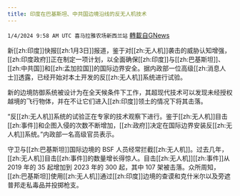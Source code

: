 ```yaml
---
title: 印度在巴基斯坦、中共国边境沿线的反无人机技术
---
```

`1/4/2024 9:58 AM UTC 喜马拉雅农场新西兰站` [轉載自GNews](https://gnews.org/articles/2183165)

新[[zh:印度]]快报[[zh:1月3日]]报道，鉴于对[[zh:无人机]]袭击的威胁认知增强，[[zh:印度政府]]正在制定一项计划，以全面确保[[zh:印度]]与[[zh:巴基斯坦]]、[[zh:中共国]]和[[zh:孟加拉国]]的国际边界安全。据内政部一位高级[[zh:消息人士]]透露，已经开始对本土开发的反[[zh:无人机]]系统进行试验。 

 

新的边境防御系统被设计为在全天候条件下工作，其超现代技术可以发现未经授权越境的飞行物体，并在不让它们进入[[zh:印度]]领土的情况下将其击落。 

“反[[zh:无人机]]系统的试验正在专家的技术观察下进行。鉴于[[zh:无人机]]目击[[zh:事件]]和企图入侵的次数不断增加，[[zh:政府]]决定在国际边界安装反[[zh:无人机]]系统。”内政部一名高级官员表示。  

守卫与[[zh:巴基斯坦]]国际边境的 BSF 人员经常拦截[[zh:无人机]]。过去几年，[[zh:无人机]]目击[[zh:事件]]的数量增长得惊人。目击[[zh:无人机]][[zh:事件]]从 2019 年的 35 起增加到 2023 年的 300 起，其中 107 架被击落。众所周知，[[zh:巴基斯坦]]使用[[zh:无人机]]通过[[zh:印度]]边境的查谟和克什米尔以及旁遮普邦走私毒品并投掷枪支。
